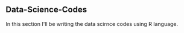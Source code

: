 ## Data-Science-Codes ##  

In this section I'll be writing the data scirnce codes using R language.    
    
 
